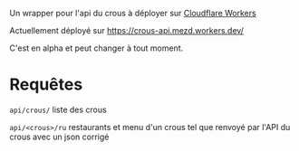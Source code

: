 Un wrapper pour l'api du crous à déployer sur [Cloudflare Workers](https://workers.cloudflare.com/)

Actuellement déployé sur https://crous-api.mezd.workers.dev/

C'est en alpha et peut changer à tout moment.

# Requêtes

`api/crous/` liste des crous

`api/<crous>/ru` restaurants et menu d'un crous tel que renvoyé par l'API du crous avec un json corrigé
